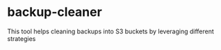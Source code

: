 # backup-cleaner
This tool helps cleaning backups into S3 buckets by leveraging different strategies
